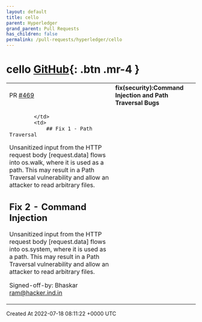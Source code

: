 ```yaml
---
layout: default
title: cello
parent: Hyperledger
grand_parent: Pull Requests
has_children: false
permalink: /pull-requests/hyperledger/cello
---
```


# cello <span class="fs-3 right-align">[GitHub](https://github.com/hyperledger/cello){: .btn .mr-4 }</span>


<div>
    <table>
        <tr>
            <td>
                PR <a href="https://github.com/hyperledger/cello/pull/469" class=".btn">#469</a>
            </td>
            <td>
                <b>
                    fix(security):Command Injection and Path Traversal Bugs
                </b>
            </td>
        </tr>
        <tr>
            <td>
                
            </td>
            <td>
                ## Fix 1 - Path Traversal

Unsanitized input from the HTTP request body [request.data] flows into os.walk, where it is used as a path. This may result in a Path Traversal vulnerability and allow an attacker to read arbitrary files.

## Fix 2 - Command Injection

Unsanitized input from the HTTP request body [request.data] flows into os.system, where it is used as a path. This may result in a Path Traversal vulnerability and allow an attacker to read arbitrary files.


Signed-off-by: Bhaskar <ram@hacker.ind.in>
            </td>
        </tr>
    </table>
    <div class="right-align">
        Created At 2022-07-18 08:11:22 +0000 UTC
    </div>
</div>

